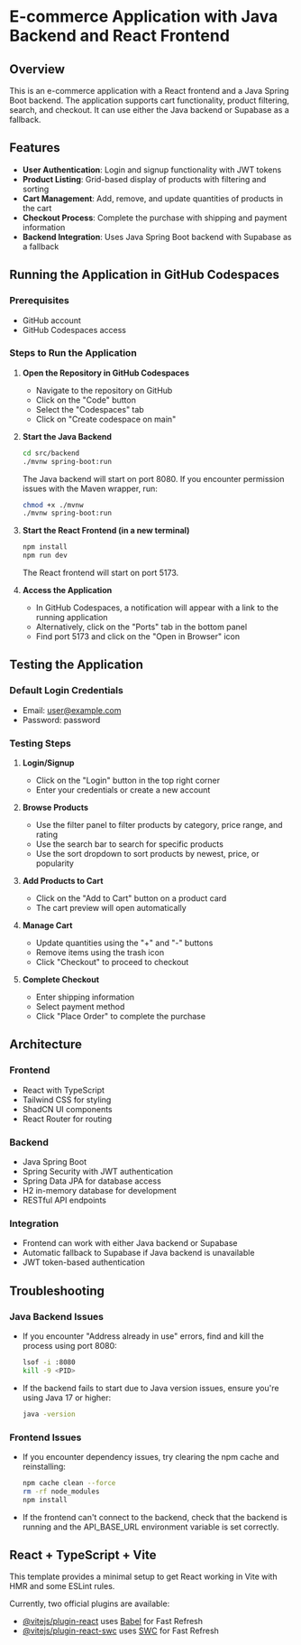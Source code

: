 # E-commerce Application with Java Backend and React Frontend

## Overview

This is an e-commerce application with a React frontend and a Java Spring Boot backend. The application supports cart functionality, product filtering, search, and checkout. It can use either the Java backend or Supabase as a fallback.

## Features

- **User Authentication**: Login and signup functionality with JWT tokens
- **Product Listing**: Grid-based display of products with filtering and sorting
- **Cart Management**: Add, remove, and update quantities of products in the cart
- **Checkout Process**: Complete the purchase with shipping and payment information
- **Backend Integration**: Uses Java Spring Boot backend with Supabase as a fallback

## Running the Application in GitHub Codespaces

### Prerequisites

- GitHub account
- GitHub Codespaces access

### Steps to Run the Application

1. **Open the Repository in GitHub Codespaces**

   - Navigate to the repository on GitHub
   - Click on the "Code" button
   - Select the "Codespaces" tab
   - Click on "Create codespace on main"

2. **Start the Java Backend**

   ```bash
   cd src/backend
   ./mvnw spring-boot:run
   ```

   The Java backend will start on port 8080. If you encounter permission issues with the Maven wrapper, run:

   ```bash
   chmod +x ./mvnw
   ./mvnw spring-boot:run
   ```

3. **Start the React Frontend (in a new terminal)**

   ```bash
   npm install
   npm run dev
   ```

   The React frontend will start on port 5173.

4. **Access the Application**

   - In GitHub Codespaces, a notification will appear with a link to the running application
   - Alternatively, click on the "Ports" tab in the bottom panel
   - Find port 5173 and click on the "Open in Browser" icon

## Testing the Application

### Default Login Credentials

- Email: user@example.com
- Password: password

### Testing Steps

1. **Login/Signup**
   - Click on the "Login" button in the top right corner
   - Enter your credentials or create a new account

2. **Browse Products**
   - Use the filter panel to filter products by category, price range, and rating
   - Use the search bar to search for specific products
   - Use the sort dropdown to sort products by newest, price, or popularity

3. **Add Products to Cart**
   - Click on the "Add to Cart" button on a product card
   - The cart preview will open automatically

4. **Manage Cart**
   - Update quantities using the "+" and "-" buttons
   - Remove items using the trash icon
   - Click "Checkout" to proceed to checkout

5. **Complete Checkout**
   - Enter shipping information
   - Select payment method
   - Click "Place Order" to complete the purchase

## Architecture

### Frontend
- React with TypeScript
- Tailwind CSS for styling
- ShadCN UI components
- React Router for routing

### Backend
- Java Spring Boot
- Spring Security with JWT authentication
- Spring Data JPA for database access
- H2 in-memory database for development
- RESTful API endpoints

### Integration
- Frontend can work with either Java backend or Supabase
- Automatic fallback to Supabase if Java backend is unavailable
- JWT token-based authentication

## Troubleshooting

### Java Backend Issues

- If you encounter "Address already in use" errors, find and kill the process using port 8080:
  ```bash
  lsof -i :8080
  kill -9 <PID>
  ```

- If the backend fails to start due to Java version issues, ensure you're using Java 17 or higher:
  ```bash
  java -version
  ```

### Frontend Issues

- If you encounter dependency issues, try clearing the npm cache and reinstalling:
  ```bash
  npm cache clean --force
  rm -rf node_modules
  npm install
  ```

- If the frontend can't connect to the backend, check that the backend is running and the API_BASE_URL environment variable is set correctly.

## React + TypeScript + Vite

This template provides a minimal setup to get React working in Vite with HMR and some ESLint rules.

Currently, two official plugins are available:

- [@vitejs/plugin-react](https://github.com/vitejs/vite-plugin-react/blob/main/packages/plugin-react/README.md) uses [Babel](https://babeljs.io/) for Fast Refresh
- [@vitejs/plugin-react-swc](https://github.com/vitejs/vite-plugin-react-swc) uses [SWC](https://swc.rs/) for Fast Refresh